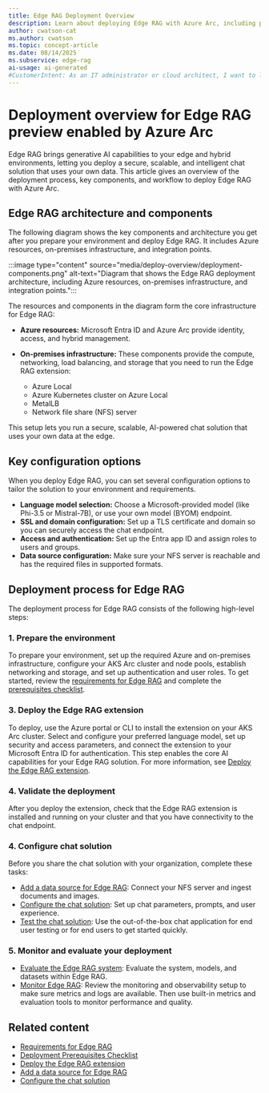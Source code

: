 ```yaml
---
title: Edge RAG Deployment Overview
description: Learn about deploying Edge RAG with Azure Arc, including prerequisites, configuration options, and steps for secure, scalable AI at the edge.
author: cwatson-cat
ms.author: cwatson
ms.topic: concept-article
ms.date: 08/14/2025
ms.subservice: edge-rag
ai-usage: ai-generated
#CustomerIntent: As an IT administrator or cloud architect, I want to learn about deploying and configuring Edge RAG with Azure Arc so that I can enable a secure, scalable AI-powered chat solution using my organization's data at the edge.
---
```


# Deployment overview for Edge RAG preview enabled by Azure Arc

Edge RAG brings generative AI capabilities to your edge and hybrid environments, letting you deploy a secure, scalable, and intelligent chat solution that uses your own data. This article gives an overview of the deployment process, key components, and workflow to deploy Edge RAG with Azure Arc.

## Edge RAG architecture and components

The following diagram shows the key components and architecture you get after you prepare your environment and deploy Edge RAG. It includes Azure resources, on-premises infrastructure, and integration points.

:::image type="content" source="media/deploy-overview/deployment-components.png" alt-text="Diagram that shows the Edge RAG deployment architecture, including Azure resources, on-premises infrastructure, and integration points.":::

The resources and components in the diagram form the core infrastructure for Edge RAG:

- **Azure resources:**
  Microsoft Entra ID and Azure Arc provide identity, access, and hybrid management.

- **On-premises infrastructure:**
  These components provide the compute, networking, load balancing, and storage that you need to run the Edge RAG extension:

  - Azure Local
  - Azure Kubernetes cluster on Azure Local
  - MetalLB
  - Network file share (NFS) server

This setup lets you run a secure, scalable, AI-powered chat solution that uses your own data at the edge.

## Key configuration options

When you deploy Edge RAG, you can set several configuration options to tailor the solution to your environment and requirements.

- **Language model selection:** Choose a Microsoft-provided model (like Phi-3.5 or Mistral-7B), or use your own model (BYOM) endpoint.
- **SSL and domain configuration:** Set up a TLS certificate and domain so you can securely access the chat endpoint.
- **Access and authentication:** Set up the Entra app ID and assign roles to users and groups.
- **Data source configuration:** Make sure your NFS server is reachable and has the required files in supported formats.

## Deployment process for Edge RAG

The deployment process for Edge RAG consists of the following high-level steps:

### 1. Prepare the environment

To prepare your environment, set up the required Azure and on-premises infrastructure, configure your AKS Arc cluster and node pools, establish networking and storage, and set up authentication and user roles. To get started, review the [requirements for Edge RAG](requirements.md) and complete the [prerequisites checklist](complete-prerequisites.md).

### 3. Deploy the Edge RAG extension

To deploy, use the Azure portal or CLI to install the extension on your AKS Arc cluster. Select and configure your preferred language model, set up security and access parameters, and connect the extension to your Microsoft Entra ID for authentication. This step enables the core AI capabilities for your Edge RAG solution. For more information, see [Deploy the Edge RAG extension](deploy.md).

### 4. Validate the deployment

After you deploy the extension, check that the Edge RAG extension is installed and running on your cluster and that you have connectivity to the chat endpoint.

### 4. Configure chat solution

Before you share the chat solution with your organization, complete these tasks:

- [Add a data source for Edge RAG](add-data-source.md): Connect your NFS server and ingest documents and images.
- [Configure the chat solution](build-chat-solution-overview.md): Set up chat parameters, prompts, and user experience.
- [Test the chat solution](test-end-user-app.md): Use the out-of-the-box chat application for end user testing or for end users to get started quickly. 

### 5. Monitor and evaluate your deployment

- [Evaluate the Edge RAG system](evaluate-solution.md): Evaluate the system, models, and datasets within Edge RAG.
- [Monitor Edge RAG](observability.md): Review the monitoring and observability setup to make sure metrics and logs are available. Then use built-in metrics and evaluation tools to monitor performance and quality.

## Related content

- [Requirements for Edge RAG](requirements.md)
- [Deployment Prerequisites Checklist](complete-prerequisites.md)
- [Deploy the Edge RAG extension](deploy.md)
- [Add a data source for Edge RAG](add-data-source.md)
- [Configure the chat solution](build-chat-solution-overview.md)